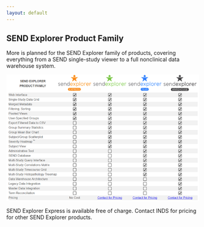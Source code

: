 ```yaml
---
layout: default
---
```


SEND Explorer Product Family
----------------------------

More is planned for the SEND Explorer family of products, covering everything
from a SEND single-study viewer to a full nonclinical data warehouse system.

![se-product-family-image](/assets/images/se-product-family-image.png)

SEND Explorer Express is available free of charge. Contact INDS for pricing for
other SEND Explorer products.
